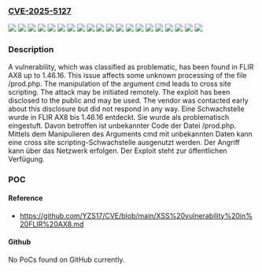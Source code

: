 ### [CVE-2025-5127](https://cve.mitre.org/cgi-bin/cvename.cgi?name=CVE-2025-5127)
![](https://img.shields.io/static/v1?label=Product&message=AX8&color=blue)
![](https://img.shields.io/static/v1?label=Version&message=1.46.0%20&color=brightgreen)
![](https://img.shields.io/static/v1?label=Version&message=1.46.1%20&color=brightgreen)
![](https://img.shields.io/static/v1?label=Version&message=1.46.10%20&color=brightgreen)
![](https://img.shields.io/static/v1?label=Version&message=1.46.11%20&color=brightgreen)
![](https://img.shields.io/static/v1?label=Version&message=1.46.12%20&color=brightgreen)
![](https://img.shields.io/static/v1?label=Version&message=1.46.13%20&color=brightgreen)
![](https://img.shields.io/static/v1?label=Version&message=1.46.14%20&color=brightgreen)
![](https://img.shields.io/static/v1?label=Version&message=1.46.15%20&color=brightgreen)
![](https://img.shields.io/static/v1?label=Version&message=1.46.16%20&color=brightgreen)
![](https://img.shields.io/static/v1?label=Version&message=1.46.2%20&color=brightgreen)
![](https://img.shields.io/static/v1?label=Version&message=1.46.3%20&color=brightgreen)
![](https://img.shields.io/static/v1?label=Version&message=1.46.4%20&color=brightgreen)
![](https://img.shields.io/static/v1?label=Version&message=1.46.5%20&color=brightgreen)
![](https://img.shields.io/static/v1?label=Version&message=1.46.6%20&color=brightgreen)
![](https://img.shields.io/static/v1?label=Version&message=1.46.7%20&color=brightgreen)
![](https://img.shields.io/static/v1?label=Version&message=1.46.8%20&color=brightgreen)
![](https://img.shields.io/static/v1?label=Version&message=1.46.9%20&color=brightgreen)
![](https://img.shields.io/static/v1?label=Vulnerability&message=Code%20Injection&color=brightgreen)
![](https://img.shields.io/static/v1?label=Vulnerability&message=Cross%20Site%20Scripting&color=brightgreen)

### Description

A vulnerability, which was classified as problematic, has been found in FLIR AX8 up to 1.46.16. This issue affects some unknown processing of the file /prod.php. The manipulation of the argument cmd leads to cross site scripting. The attack may be initiated remotely. The exploit has been disclosed to the public and may be used. The vendor was contacted early about this disclosure but did not respond in any way.
Eine Schwachstelle wurde in FLIR AX8 bis 1.46.16 entdeckt. Sie wurde als problematisch eingestuft. Davon betroffen ist unbekannter Code der Datei /prod.php. Mittels dem Manipulieren des Arguments cmd mit unbekannten Daten kann eine cross site scripting-Schwachstelle ausgenutzt werden. Der Angriff kann über das Netzwerk erfolgen. Der Exploit steht zur öffentlichen Verfügung.

### POC

#### Reference
- https://github.com/YZS17/CVE/blob/main/XSS%20vulnerability%20in%20FLIR%20AX8.md

#### Github
No PoCs found on GitHub currently.

